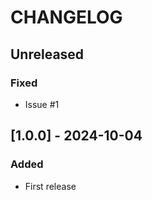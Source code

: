 # CHANGELOG

## Unreleased

### Fixed

- Issue #1

## [1.0.0] - 2024-10-04

### Added

- First release
